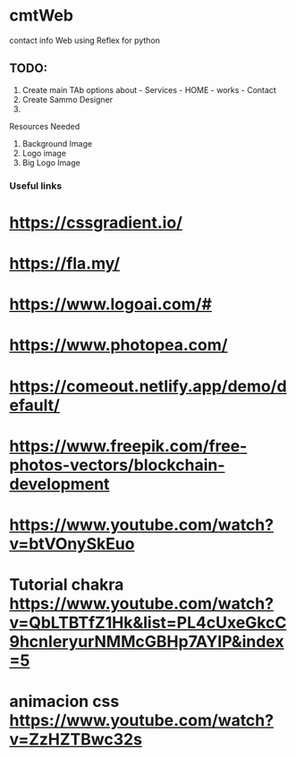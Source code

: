 # cmtWeb
contact info Web using Reflex for python



## TODO:

1. Create main TAb options   about - Services - HOME - works - Contact 
2. Create Sammo Designer 
3. 


Resources Needed 
1. Background Image
2. Logo image
3. Big Logo Image 




### Useful links

# https://cssgradient.io/
# https://fla.my/
# https://www.logoai.com/#
# https://www.photopea.com/
# https://comeout.netlify.app/demo/default/
# https://www.freepik.com/free-photos-vectors/blockchain-development
# https://www.youtube.com/watch?v=btVOnySkEuo

# Tutorial chakra https://www.youtube.com/watch?v=QbLTBTfZ1Hk&list=PL4cUxeGkcC9hcnIeryurNMMcGBHp7AYlP&index=5



# animacion css https://www.youtube.com/watch?v=ZzHZTBwc32s 